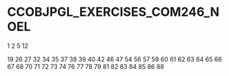 # CCOBJPGL_EXERCISES_COM246_NOEL



1
2
5
12

19
26
27
32
34
35
37
38
39
40
42
46
47
54
56
57
59
60
61
62
63
64
65
66
67
68
70
71
72
73
74
76
77
78
79
81
82
83
84
85
86
88
